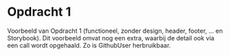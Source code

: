 # Opdracht 1

Voorbeeld van Opdracht 1 (functioneel, zonder design, header, footer, ... en Storybook).
Dit voorbeeld omvat nog een extra, waarbij de detail ook via een call wordt opgehaald. Zo is GithubUser herbruikbaar.